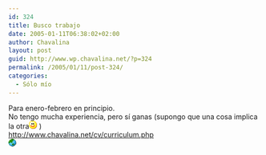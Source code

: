 ```yaml
---
id: 324
title: Busco trabajo
date: 2005-01-11T06:38:02+02:00
author: Chavalina
layout: post
guid: http://www.wp.chavalina.net/?p=324
permalink: /2005/01/11/post-324/
categories:
  - Sólo mío
---
```

Para enero-febrero en principio.  
No tengo mucha experiencia, pero sí ganas (supongo que una cosa implica la otra![emo](/imagenes/emoticonos/sonrisa.gif) )  
<a href="http://www.chavalina.net/cv/curriculum.php" target="_blank">http://www.chavalina.net/cv/curriculum.php</a>  
![mundo](/imagenes/emoticonos/mundo.gif)